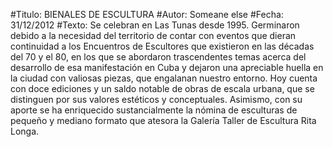 #Titulo: BIENALES DE ESCULTURA #Autor: Someane else #Fecha: 31/12/2012 #Texto: Se celebran en Las Tunas desde 1995. Germinaron debido  a la necesidad  del territorio  de contar con eventos que dieran continuidad  a los Encuentros de Escultores que existieron en las décadas del 70 y el 80, en los que se abordaron trascendentes temas acerca del desarrollo de esa manifestación en Cuba y dejaron una apreciable huella en la ciudad con valiosas piezas, que engalanan nuestro entorno.
Hoy cuenta  con doce ediciones y un saldo notable de obras de escala urbana, que se distinguen por sus valores  estéticos y conceptuales. Asimismo,  con su aporte se ha enriquecido sustancialmente la nómina  de esculturas de pequeño y mediano formato que  atesora  la Galería Taller de Escultura Rita Longa.  

